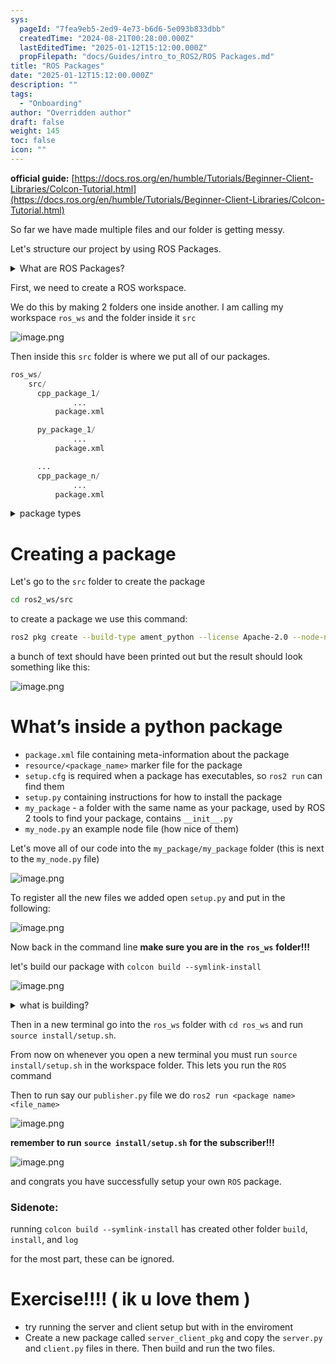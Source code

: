 ```yaml
---
sys:
  pageId: "7fea9eb5-2ed9-4e73-b6d6-5e093b833dbb"
  createdTime: "2024-08-21T00:28:00.000Z"
  lastEditedTime: "2025-01-12T15:12:00.000Z"
  propFilepath: "docs/Guides/intro_to_ROS2/ROS Packages.md"
title: "ROS Packages"
date: "2025-01-12T15:12:00.000Z"
description: ""
tags:
  - "Onboarding"
author: "Overridden author"
draft: false
weight: 145
toc: false
icon: ""
---
```


**official guide:** [https://docs.ros.org/en/humble/Tutorials/Beginner-Client-Libraries/Colcon-Tutorial.html](https://docs.ros.org/en/humble/Tutorials/Beginner-Client-Libraries/Colcon-Tutorial.html)

So far we have made multiple files and our folder is getting messy.

Let's structure our project by using ROS Packages.

<details>

<summary>What are ROS Packages?</summary>

ROS Packages are, as the name implies, packages of code that are highly sharable between ROS developers.

They consist of a folder, `package.xml` file, and source code

```python
      cpp_package_1/
		      ... imagine much code files here ..
          package.xml
```

</details>

First, we need to create a ROS workspace.

We do this by making 2 folders one inside another. I am calling my workspace `ros_ws` and the folder inside it `src`

![image.png](https://prod-files-secure.s3.us-west-2.amazonaws.com/d518164a-d88e-44d1-a4ee-3adb3bd8bce0/70706947-fd18-4537-a67b-e12946812d31/image.png?X-Amz-Algorithm=AWS4-HMAC-SHA256&X-Amz-Content-Sha256=UNSIGNED-PAYLOAD&X-Amz-Credential=ASIAZI2LB4664ZRM2UBP%2F20250515%2Fus-west-2%2Fs3%2Faws4_request&X-Amz-Date=20250515T081252Z&X-Amz-Expires=3600&X-Amz-Security-Token=IQoJb3JpZ2luX2VjEHAaCXVzLXdlc3QtMiJHMEUCIQCLaC2w3GtjPBnB6oDC4XiwGCiFlTcrScHYBZKVrRmqYwIgCDAzi66A%2B%2BbulaCVkvvgjHlwbJ%2F8gmqCIW1URjabaO8q%2FwMIKRAAGgw2Mzc0MjMxODM4MDUiDOoXIYL5x89LCv3J6ircA5YO6GPOMyR6XugunkQ4GoolVZ1u1GGbxCoNkqsyaT8fCk%2BHL6tC4MUQcW8Irdj%2F8mQYthWzRCFw%2FXEdoHJ6Fj%2BjAA%2FLsl5ZQNDhkBbXiK9RUP88WkJgID39uxsG%2BwUqO%2F3aNJ6iayJW9Z3v%2BNwNFtGxIHsl4W0dCs1NabRFO3zSNnL5T4IXsdFOlHIm1v0K4Z8gt0t7w5KT%2BtHGaBdSysOi4s4QTo0XpABSQWsyJjyLvHTH0OrVZmfcxStsAOuK0pr6%2BjEpCih1WrmTuuB7Ltm7JkYXclBq7enSRBotW9jOCNdGgCD64jUQEsJEv7m7DJ1t4vksbGX4jm1ZhlJ3qfdmdQlMPne5jCAKdOeyjtdu1GowLvAS2RwyxEcE6L5VnNrKYf55sd2ZVWAVgfTs8OAxknbcm52zXhMu7nxmW5%2BzMHX5%2F2hALF4nvSYSQwxkrucEEqDxoxThHMTRrt7ngp7%2F6jwxtELCm5dtIQNFqjS8oUAXCk%2BC%2FzrmSSOiwsX%2FVifXFzzDv%2FAQrwqkmgccXYgV8qVxSdPp144vIj2Dq4j8xfbNlD0iC0yhBdYtN4qDttQVGbg0tAnfVs0PWw6UeKW%2BUfTCBU6t%2BTAewymaPt8RXf6UENISY6iyGnlTMJ%2B2lsEGOqUBghLIE1c8T%2BlkaGqMa5I%2BtNEC9lMfot6tvPgDyr%2FErLWAAWr9fqomB0xq%2BgdtOTPWTeyQmNDsMfN2dmleQ4hYAC67vhFTqgS%2ByCNML5zt4Ea4b6wCmV9irvijvnVsNtgusHmSGuPVnOEiHGBkHiHtgMSgG455y8t7yMArX497dFGTbms8bdsO0v%2B7MFBY%2B1jS2LlF4j0Z%2BunZOmzIKs0FnATzqsbH&X-Amz-Signature=5cd57bd5eef79e4609d48a5e47d9e929c3d31bf9a4fc6fd4a464b31dd4d12977&X-Amz-SignedHeaders=host&x-id=GetObject)

Then inside this `src` folder is where we put all of our packages.

```python
ros_ws/
    src/
      cpp_package_1/
		      ...
          package.xml

      py_package_1/
		      ...
          package.xml

      ...
      cpp_package_n/
		      ...
          package.xml

```

<details>

<summary>package types</summary>

packages can be either `C++` or python.

the intern file structure is different for each but for this guide we will stick to creating python packages

</details>

# Creating a package

Let's go to the `src` folder to create the package

```bash
cd ros2_ws/src
```

to create a package we use this command:

```bash
ros2 pkg create --build-type ament_python --license Apache-2.0 --node-name my_node my_package
```

a bunch of text should have been printed out but the result should look something like this:

![image.png](https://prod-files-secure.s3.us-west-2.amazonaws.com/d518164a-d88e-44d1-a4ee-3adb3bd8bce0/e6cf1e3f-8512-4a3e-b131-079f800bf3e8/image.png?X-Amz-Algorithm=AWS4-HMAC-SHA256&X-Amz-Content-Sha256=UNSIGNED-PAYLOAD&X-Amz-Credential=ASIAZI2LB4664ZRM2UBP%2F20250515%2Fus-west-2%2Fs3%2Faws4_request&X-Amz-Date=20250515T081252Z&X-Amz-Expires=3600&X-Amz-Security-Token=IQoJb3JpZ2luX2VjEHAaCXVzLXdlc3QtMiJHMEUCIQCLaC2w3GtjPBnB6oDC4XiwGCiFlTcrScHYBZKVrRmqYwIgCDAzi66A%2B%2BbulaCVkvvgjHlwbJ%2F8gmqCIW1URjabaO8q%2FwMIKRAAGgw2Mzc0MjMxODM4MDUiDOoXIYL5x89LCv3J6ircA5YO6GPOMyR6XugunkQ4GoolVZ1u1GGbxCoNkqsyaT8fCk%2BHL6tC4MUQcW8Irdj%2F8mQYthWzRCFw%2FXEdoHJ6Fj%2BjAA%2FLsl5ZQNDhkBbXiK9RUP88WkJgID39uxsG%2BwUqO%2F3aNJ6iayJW9Z3v%2BNwNFtGxIHsl4W0dCs1NabRFO3zSNnL5T4IXsdFOlHIm1v0K4Z8gt0t7w5KT%2BtHGaBdSysOi4s4QTo0XpABSQWsyJjyLvHTH0OrVZmfcxStsAOuK0pr6%2BjEpCih1WrmTuuB7Ltm7JkYXclBq7enSRBotW9jOCNdGgCD64jUQEsJEv7m7DJ1t4vksbGX4jm1ZhlJ3qfdmdQlMPne5jCAKdOeyjtdu1GowLvAS2RwyxEcE6L5VnNrKYf55sd2ZVWAVgfTs8OAxknbcm52zXhMu7nxmW5%2BzMHX5%2F2hALF4nvSYSQwxkrucEEqDxoxThHMTRrt7ngp7%2F6jwxtELCm5dtIQNFqjS8oUAXCk%2BC%2FzrmSSOiwsX%2FVifXFzzDv%2FAQrwqkmgccXYgV8qVxSdPp144vIj2Dq4j8xfbNlD0iC0yhBdYtN4qDttQVGbg0tAnfVs0PWw6UeKW%2BUfTCBU6t%2BTAewymaPt8RXf6UENISY6iyGnlTMJ%2B2lsEGOqUBghLIE1c8T%2BlkaGqMa5I%2BtNEC9lMfot6tvPgDyr%2FErLWAAWr9fqomB0xq%2BgdtOTPWTeyQmNDsMfN2dmleQ4hYAC67vhFTqgS%2ByCNML5zt4Ea4b6wCmV9irvijvnVsNtgusHmSGuPVnOEiHGBkHiHtgMSgG455y8t7yMArX497dFGTbms8bdsO0v%2B7MFBY%2B1jS2LlF4j0Z%2BunZOmzIKs0FnATzqsbH&X-Amz-Signature=1f7a98aad8298f9a7fcc03bee59068fb8bf0e7f6d0b399bbc727521eaa6fc07f&X-Amz-SignedHeaders=host&x-id=GetObject)

# What’s inside a python package

- `package.xml` file containing meta-information about the package
- `resource/<package_name>` marker file for the package
- `setup.cfg` is required when a package has executables, so `ros2 run` can find them
- `setup.py` containing instructions for how to install the package
- `my_package` - a folder with the same name as your package, used by ROS 2 tools to find your package, contains `__init__.py`
- `my_node.py` an example node file (how nice of them)

Let's move all of our code into the `my_package/my_package` folder (this is next to the `my_node.py` file)

![image.png](https://prod-files-secure.s3.us-west-2.amazonaws.com/d518164a-d88e-44d1-a4ee-3adb3bd8bce0/9ce58f11-0da9-4d3e-b86d-506a9685d378/image.png?X-Amz-Algorithm=AWS4-HMAC-SHA256&X-Amz-Content-Sha256=UNSIGNED-PAYLOAD&X-Amz-Credential=ASIAZI2LB4664ZRM2UBP%2F20250515%2Fus-west-2%2Fs3%2Faws4_request&X-Amz-Date=20250515T081252Z&X-Amz-Expires=3600&X-Amz-Security-Token=IQoJb3JpZ2luX2VjEHAaCXVzLXdlc3QtMiJHMEUCIQCLaC2w3GtjPBnB6oDC4XiwGCiFlTcrScHYBZKVrRmqYwIgCDAzi66A%2B%2BbulaCVkvvgjHlwbJ%2F8gmqCIW1URjabaO8q%2FwMIKRAAGgw2Mzc0MjMxODM4MDUiDOoXIYL5x89LCv3J6ircA5YO6GPOMyR6XugunkQ4GoolVZ1u1GGbxCoNkqsyaT8fCk%2BHL6tC4MUQcW8Irdj%2F8mQYthWzRCFw%2FXEdoHJ6Fj%2BjAA%2FLsl5ZQNDhkBbXiK9RUP88WkJgID39uxsG%2BwUqO%2F3aNJ6iayJW9Z3v%2BNwNFtGxIHsl4W0dCs1NabRFO3zSNnL5T4IXsdFOlHIm1v0K4Z8gt0t7w5KT%2BtHGaBdSysOi4s4QTo0XpABSQWsyJjyLvHTH0OrVZmfcxStsAOuK0pr6%2BjEpCih1WrmTuuB7Ltm7JkYXclBq7enSRBotW9jOCNdGgCD64jUQEsJEv7m7DJ1t4vksbGX4jm1ZhlJ3qfdmdQlMPne5jCAKdOeyjtdu1GowLvAS2RwyxEcE6L5VnNrKYf55sd2ZVWAVgfTs8OAxknbcm52zXhMu7nxmW5%2BzMHX5%2F2hALF4nvSYSQwxkrucEEqDxoxThHMTRrt7ngp7%2F6jwxtELCm5dtIQNFqjS8oUAXCk%2BC%2FzrmSSOiwsX%2FVifXFzzDv%2FAQrwqkmgccXYgV8qVxSdPp144vIj2Dq4j8xfbNlD0iC0yhBdYtN4qDttQVGbg0tAnfVs0PWw6UeKW%2BUfTCBU6t%2BTAewymaPt8RXf6UENISY6iyGnlTMJ%2B2lsEGOqUBghLIE1c8T%2BlkaGqMa5I%2BtNEC9lMfot6tvPgDyr%2FErLWAAWr9fqomB0xq%2BgdtOTPWTeyQmNDsMfN2dmleQ4hYAC67vhFTqgS%2ByCNML5zt4Ea4b6wCmV9irvijvnVsNtgusHmSGuPVnOEiHGBkHiHtgMSgG455y8t7yMArX497dFGTbms8bdsO0v%2B7MFBY%2B1jS2LlF4j0Z%2BunZOmzIKs0FnATzqsbH&X-Amz-Signature=f9e950201cff235de752b66e630fd407de39d72cf0acd0375770be256a7b87a7&X-Amz-SignedHeaders=host&x-id=GetObject)

To register all the new files we added open `setup.py` and put in the following:

![image.png](https://prod-files-secure.s3.us-west-2.amazonaws.com/d518164a-d88e-44d1-a4ee-3adb3bd8bce0/1cd7c262-4cae-4496-9d75-c178537d24a2/image.png?X-Amz-Algorithm=AWS4-HMAC-SHA256&X-Amz-Content-Sha256=UNSIGNED-PAYLOAD&X-Amz-Credential=ASIAZI2LB4664ZRM2UBP%2F20250515%2Fus-west-2%2Fs3%2Faws4_request&X-Amz-Date=20250515T081252Z&X-Amz-Expires=3600&X-Amz-Security-Token=IQoJb3JpZ2luX2VjEHAaCXVzLXdlc3QtMiJHMEUCIQCLaC2w3GtjPBnB6oDC4XiwGCiFlTcrScHYBZKVrRmqYwIgCDAzi66A%2B%2BbulaCVkvvgjHlwbJ%2F8gmqCIW1URjabaO8q%2FwMIKRAAGgw2Mzc0MjMxODM4MDUiDOoXIYL5x89LCv3J6ircA5YO6GPOMyR6XugunkQ4GoolVZ1u1GGbxCoNkqsyaT8fCk%2BHL6tC4MUQcW8Irdj%2F8mQYthWzRCFw%2FXEdoHJ6Fj%2BjAA%2FLsl5ZQNDhkBbXiK9RUP88WkJgID39uxsG%2BwUqO%2F3aNJ6iayJW9Z3v%2BNwNFtGxIHsl4W0dCs1NabRFO3zSNnL5T4IXsdFOlHIm1v0K4Z8gt0t7w5KT%2BtHGaBdSysOi4s4QTo0XpABSQWsyJjyLvHTH0OrVZmfcxStsAOuK0pr6%2BjEpCih1WrmTuuB7Ltm7JkYXclBq7enSRBotW9jOCNdGgCD64jUQEsJEv7m7DJ1t4vksbGX4jm1ZhlJ3qfdmdQlMPne5jCAKdOeyjtdu1GowLvAS2RwyxEcE6L5VnNrKYf55sd2ZVWAVgfTs8OAxknbcm52zXhMu7nxmW5%2BzMHX5%2F2hALF4nvSYSQwxkrucEEqDxoxThHMTRrt7ngp7%2F6jwxtELCm5dtIQNFqjS8oUAXCk%2BC%2FzrmSSOiwsX%2FVifXFzzDv%2FAQrwqkmgccXYgV8qVxSdPp144vIj2Dq4j8xfbNlD0iC0yhBdYtN4qDttQVGbg0tAnfVs0PWw6UeKW%2BUfTCBU6t%2BTAewymaPt8RXf6UENISY6iyGnlTMJ%2B2lsEGOqUBghLIE1c8T%2BlkaGqMa5I%2BtNEC9lMfot6tvPgDyr%2FErLWAAWr9fqomB0xq%2BgdtOTPWTeyQmNDsMfN2dmleQ4hYAC67vhFTqgS%2ByCNML5zt4Ea4b6wCmV9irvijvnVsNtgusHmSGuPVnOEiHGBkHiHtgMSgG455y8t7yMArX497dFGTbms8bdsO0v%2B7MFBY%2B1jS2LlF4j0Z%2BunZOmzIKs0FnATzqsbH&X-Amz-Signature=74240c51bed1da7927a249ddd4ccc3a936ee9d486a3f03cf213bb48bbd480182&X-Amz-SignedHeaders=host&x-id=GetObject)

Now back in the command line **make sure you are in the** **`ros_ws`** **folder!!!**

let's build our package with `colcon build --symlink-install`

![image.png](https://prod-files-secure.s3.us-west-2.amazonaws.com/d518164a-d88e-44d1-a4ee-3adb3bd8bce0/2f2a0d27-b173-48fd-b189-5f5c0ce65619/image.png?X-Amz-Algorithm=AWS4-HMAC-SHA256&X-Amz-Content-Sha256=UNSIGNED-PAYLOAD&X-Amz-Credential=ASIAZI2LB4664ZRM2UBP%2F20250515%2Fus-west-2%2Fs3%2Faws4_request&X-Amz-Date=20250515T081252Z&X-Amz-Expires=3600&X-Amz-Security-Token=IQoJb3JpZ2luX2VjEHAaCXVzLXdlc3QtMiJHMEUCIQCLaC2w3GtjPBnB6oDC4XiwGCiFlTcrScHYBZKVrRmqYwIgCDAzi66A%2B%2BbulaCVkvvgjHlwbJ%2F8gmqCIW1URjabaO8q%2FwMIKRAAGgw2Mzc0MjMxODM4MDUiDOoXIYL5x89LCv3J6ircA5YO6GPOMyR6XugunkQ4GoolVZ1u1GGbxCoNkqsyaT8fCk%2BHL6tC4MUQcW8Irdj%2F8mQYthWzRCFw%2FXEdoHJ6Fj%2BjAA%2FLsl5ZQNDhkBbXiK9RUP88WkJgID39uxsG%2BwUqO%2F3aNJ6iayJW9Z3v%2BNwNFtGxIHsl4W0dCs1NabRFO3zSNnL5T4IXsdFOlHIm1v0K4Z8gt0t7w5KT%2BtHGaBdSysOi4s4QTo0XpABSQWsyJjyLvHTH0OrVZmfcxStsAOuK0pr6%2BjEpCih1WrmTuuB7Ltm7JkYXclBq7enSRBotW9jOCNdGgCD64jUQEsJEv7m7DJ1t4vksbGX4jm1ZhlJ3qfdmdQlMPne5jCAKdOeyjtdu1GowLvAS2RwyxEcE6L5VnNrKYf55sd2ZVWAVgfTs8OAxknbcm52zXhMu7nxmW5%2BzMHX5%2F2hALF4nvSYSQwxkrucEEqDxoxThHMTRrt7ngp7%2F6jwxtELCm5dtIQNFqjS8oUAXCk%2BC%2FzrmSSOiwsX%2FVifXFzzDv%2FAQrwqkmgccXYgV8qVxSdPp144vIj2Dq4j8xfbNlD0iC0yhBdYtN4qDttQVGbg0tAnfVs0PWw6UeKW%2BUfTCBU6t%2BTAewymaPt8RXf6UENISY6iyGnlTMJ%2B2lsEGOqUBghLIE1c8T%2BlkaGqMa5I%2BtNEC9lMfot6tvPgDyr%2FErLWAAWr9fqomB0xq%2BgdtOTPWTeyQmNDsMfN2dmleQ4hYAC67vhFTqgS%2ByCNML5zt4Ea4b6wCmV9irvijvnVsNtgusHmSGuPVnOEiHGBkHiHtgMSgG455y8t7yMArX497dFGTbms8bdsO0v%2B7MFBY%2B1jS2LlF4j0Z%2BunZOmzIKs0FnATzqsbH&X-Amz-Signature=a45623ca755e66a4c17502df19ce1279ba8eeac0faed899a43ed3513432ad9ac&X-Amz-SignedHeaders=host&x-id=GetObject)

<details>

<summary>what is building?</summary>

if you are a CS major at Rose-Hulman you will learn the answer to this in CSSE132

but TLDR; is it combines all the code files into one program that can be run easily 

</details>

Then in a new terminal go into the `ros_ws` folder with `cd ros_ws` and run `source install/setup.sh`. 

From now on whenever you open a new terminal you must run `source install/setup.sh` in the workspace folder. This lets you run the `ROS` command

Then to run say our `publisher.py` file we do `ros2 run <package name> <file_name>`

![image.png](https://prod-files-secure.s3.us-west-2.amazonaws.com/d518164a-d88e-44d1-a4ee-3adb3bd8bce0/4f4b1219-3a44-4632-aa0a-ce3471699f59/image.png?X-Amz-Algorithm=AWS4-HMAC-SHA256&X-Amz-Content-Sha256=UNSIGNED-PAYLOAD&X-Amz-Credential=ASIAZI2LB4664ZRM2UBP%2F20250515%2Fus-west-2%2Fs3%2Faws4_request&X-Amz-Date=20250515T081252Z&X-Amz-Expires=3600&X-Amz-Security-Token=IQoJb3JpZ2luX2VjEHAaCXVzLXdlc3QtMiJHMEUCIQCLaC2w3GtjPBnB6oDC4XiwGCiFlTcrScHYBZKVrRmqYwIgCDAzi66A%2B%2BbulaCVkvvgjHlwbJ%2F8gmqCIW1URjabaO8q%2FwMIKRAAGgw2Mzc0MjMxODM4MDUiDOoXIYL5x89LCv3J6ircA5YO6GPOMyR6XugunkQ4GoolVZ1u1GGbxCoNkqsyaT8fCk%2BHL6tC4MUQcW8Irdj%2F8mQYthWzRCFw%2FXEdoHJ6Fj%2BjAA%2FLsl5ZQNDhkBbXiK9RUP88WkJgID39uxsG%2BwUqO%2F3aNJ6iayJW9Z3v%2BNwNFtGxIHsl4W0dCs1NabRFO3zSNnL5T4IXsdFOlHIm1v0K4Z8gt0t7w5KT%2BtHGaBdSysOi4s4QTo0XpABSQWsyJjyLvHTH0OrVZmfcxStsAOuK0pr6%2BjEpCih1WrmTuuB7Ltm7JkYXclBq7enSRBotW9jOCNdGgCD64jUQEsJEv7m7DJ1t4vksbGX4jm1ZhlJ3qfdmdQlMPne5jCAKdOeyjtdu1GowLvAS2RwyxEcE6L5VnNrKYf55sd2ZVWAVgfTs8OAxknbcm52zXhMu7nxmW5%2BzMHX5%2F2hALF4nvSYSQwxkrucEEqDxoxThHMTRrt7ngp7%2F6jwxtELCm5dtIQNFqjS8oUAXCk%2BC%2FzrmSSOiwsX%2FVifXFzzDv%2FAQrwqkmgccXYgV8qVxSdPp144vIj2Dq4j8xfbNlD0iC0yhBdYtN4qDttQVGbg0tAnfVs0PWw6UeKW%2BUfTCBU6t%2BTAewymaPt8RXf6UENISY6iyGnlTMJ%2B2lsEGOqUBghLIE1c8T%2BlkaGqMa5I%2BtNEC9lMfot6tvPgDyr%2FErLWAAWr9fqomB0xq%2BgdtOTPWTeyQmNDsMfN2dmleQ4hYAC67vhFTqgS%2ByCNML5zt4Ea4b6wCmV9irvijvnVsNtgusHmSGuPVnOEiHGBkHiHtgMSgG455y8t7yMArX497dFGTbms8bdsO0v%2B7MFBY%2B1jS2LlF4j0Z%2BunZOmzIKs0FnATzqsbH&X-Amz-Signature=f03e00950b064f166fd1a3bd1cb98b666a84f287eb3b6508c9bf3347442acec6&X-Amz-SignedHeaders=host&x-id=GetObject)

**remember to run** **`source install/setup.sh`** **for the subscriber!!!**

![image.png](https://prod-files-secure.s3.us-west-2.amazonaws.com/d518164a-d88e-44d1-a4ee-3adb3bd8bce0/02121119-dad4-49ec-8356-c956108b4243/image.png?X-Amz-Algorithm=AWS4-HMAC-SHA256&X-Amz-Content-Sha256=UNSIGNED-PAYLOAD&X-Amz-Credential=ASIAZI2LB4664ZRM2UBP%2F20250515%2Fus-west-2%2Fs3%2Faws4_request&X-Amz-Date=20250515T081252Z&X-Amz-Expires=3600&X-Amz-Security-Token=IQoJb3JpZ2luX2VjEHAaCXVzLXdlc3QtMiJHMEUCIQCLaC2w3GtjPBnB6oDC4XiwGCiFlTcrScHYBZKVrRmqYwIgCDAzi66A%2B%2BbulaCVkvvgjHlwbJ%2F8gmqCIW1URjabaO8q%2FwMIKRAAGgw2Mzc0MjMxODM4MDUiDOoXIYL5x89LCv3J6ircA5YO6GPOMyR6XugunkQ4GoolVZ1u1GGbxCoNkqsyaT8fCk%2BHL6tC4MUQcW8Irdj%2F8mQYthWzRCFw%2FXEdoHJ6Fj%2BjAA%2FLsl5ZQNDhkBbXiK9RUP88WkJgID39uxsG%2BwUqO%2F3aNJ6iayJW9Z3v%2BNwNFtGxIHsl4W0dCs1NabRFO3zSNnL5T4IXsdFOlHIm1v0K4Z8gt0t7w5KT%2BtHGaBdSysOi4s4QTo0XpABSQWsyJjyLvHTH0OrVZmfcxStsAOuK0pr6%2BjEpCih1WrmTuuB7Ltm7JkYXclBq7enSRBotW9jOCNdGgCD64jUQEsJEv7m7DJ1t4vksbGX4jm1ZhlJ3qfdmdQlMPne5jCAKdOeyjtdu1GowLvAS2RwyxEcE6L5VnNrKYf55sd2ZVWAVgfTs8OAxknbcm52zXhMu7nxmW5%2BzMHX5%2F2hALF4nvSYSQwxkrucEEqDxoxThHMTRrt7ngp7%2F6jwxtELCm5dtIQNFqjS8oUAXCk%2BC%2FzrmSSOiwsX%2FVifXFzzDv%2FAQrwqkmgccXYgV8qVxSdPp144vIj2Dq4j8xfbNlD0iC0yhBdYtN4qDttQVGbg0tAnfVs0PWw6UeKW%2BUfTCBU6t%2BTAewymaPt8RXf6UENISY6iyGnlTMJ%2B2lsEGOqUBghLIE1c8T%2BlkaGqMa5I%2BtNEC9lMfot6tvPgDyr%2FErLWAAWr9fqomB0xq%2BgdtOTPWTeyQmNDsMfN2dmleQ4hYAC67vhFTqgS%2ByCNML5zt4Ea4b6wCmV9irvijvnVsNtgusHmSGuPVnOEiHGBkHiHtgMSgG455y8t7yMArX497dFGTbms8bdsO0v%2B7MFBY%2B1jS2LlF4j0Z%2BunZOmzIKs0FnATzqsbH&X-Amz-Signature=c5fc9c7495712a39a476aec6d053f74699f2a2664db4d0bfb716e450d0d2df7c&X-Amz-SignedHeaders=host&x-id=GetObject)

and congrats you have successfully setup your own `ROS` package.

### Sidenote:

running `colcon build --symlink-install` has created other folder `build`, `install`, and `log`

for the most part, these can be ignored.

# Exercise!!!! ( ik u love them )

- try running the server and client setup but with in the enviroment
- Create a new package called `server_client_pkg` and copy the `server.py` and `client.py` files in there. Then build and run the two files.
